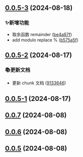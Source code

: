 

## [0.0.5-3](https://github.com/jackchoumine/petite-utils/compare/v0.0.5-2...v0.0.5-3) (2024-08-18)


### ✨新增功能

* 取余函数 remainder ([be4a87f](https://github.com/jackchoumine/petite-utils/commit/be4a87f7e0478ca684001b6db464aa10e22913d2))
* add modulo replace % ([b575a5f](https://github.com/jackchoumine/petite-utils/commit/b575a5f579696b4638a5e84b725de97ac24f0535))

## [0.0.5-2](https://github.com/jackchoumine/petite-utils/compare/v0.0.5-1...v0.0.5-2) (2024-08-17)


### 📚更新文档

* 更新 chunk 文档 ([9133646](https://github.com/jackchoumine/petite-utils/commit/91336465ccf0defcc47fb1d795dd9870de22c072))

## [0.0.5-1](https://github.com/jackchoumine/petite-utils/compare/v0.0.5-0...v0.0.5-1) (2024-08-17)

## [0.0.7](https://github.com/jackchoumine/petite-utils/compare/0.0.6...0.0.7) (2024-08-08)

## [0.0.6](https://github.com/jackchoumine/petite-utils/compare/0.0.5...0.0.6) (2024-08-08)

## [0.0.5](https://github.com/jackchoumine/petite-utils/compare/0.0.4...0.0.5) (2024-08-08)
